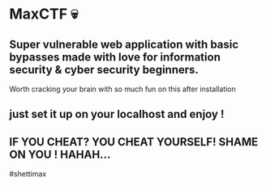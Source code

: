 # MaxCTF 💀
Super vulnerable web application with basic bypasses made with love for information security &amp; cyber security beginners.
--------------------
Worth cracking your brain with so much fun on this after installation

just set it up on your localhost and enjoy !
--
IF YOU CHEAT? YOU CHEAT YOURSELF! SHAME ON YOU ! HAHAH...
-------------------------
#shettimax
